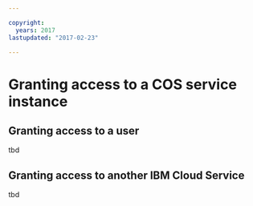 ```yaml
---

copyright:
  years: 2017
lastupdated: "2017-02-23"

---
```


# Granting access to a COS service instance

## Granting access to a user
tbd

## Granting access to another IBM Cloud Service
tbd
